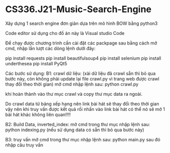 ﻿# CS336.J21-Music-Search-Engine
Xây dựng 1 search engine đơn giản dựa trên mô hình BOW bằng python3

Code editor sử dụng cho đồ án này là Visual studio Code

Để chạy được chương trình cần cài đặt các packpage sau bằng cách mở cmd, nhập lần lượt các dòng lệnh dưới đây:

pip install requests
pip install beautifulsoup4
pip install selenium
pip install underthesea
pip install PyQt5


Các bước sử dụng:
B1: crawl dữ liệu: (xài dữ liệu đã crawl sẵn thì bỏ qua bước này, còn không phải update lại file crawl.py vì trang web được crawl thay đổi theo thời gian)
mở cmd nhập lệnh sau: python crawl.py 


khi hoàn thành vào thư mục crawl và copy thư mục data ra ngoài.

Do crawl data từ bảng xếp hạng nên link bài hát sẽ thay đổi theo thời gian vậy nên khi truy vấn được kết quả
rồi nhấn vào link bài hát có thể nó sẽ mở 1 bài hát khác không liên quan!!!!

B2: Build Data, inverted_index:
mở cmd trong thư mục nhập lệnh sau: python indexing.py
(nếu sử dụng data có sẵn thì bỏ qua bước này)

B3: truy vấn
mở cmd trong thư mục nhập lệnh sau: python main.py
sau đó nhập câu truy vấn
